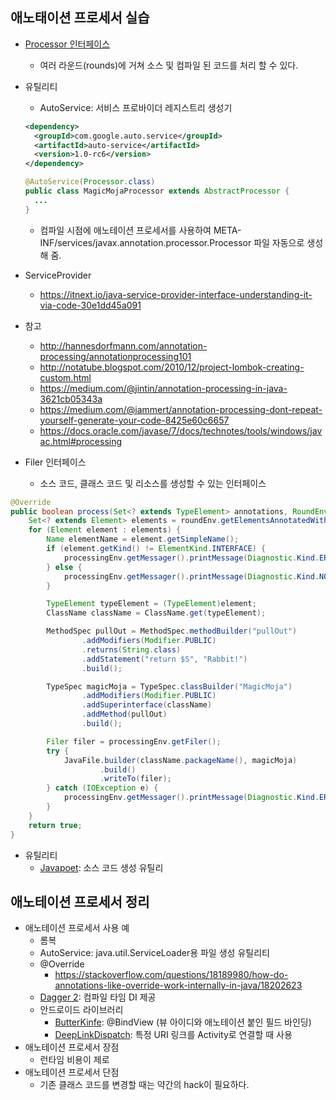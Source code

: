 ## 애노태이션 프로세서 실습
- [Processor 인터페이스](https://docs.oracle.com/en/java/javase/11/docs/api/java.compiler/javax/annotation/processing/Processor.html)
  * 여러 라운드(rounds)에 거쳐 소스 및 컴파일 된 코드를 처리 할 수 있다.
- 유틸리티
  * AutoService: 서비스 프로바이더 레지스트리 생성기
  ``` xml
  <dependency>
    <groupId>com.google.auto.service</groupId>
    <artifactId>auto-service</artifactId>
    <version>1.0-rc6</version>
  </dependency>
  ```
  ``` java
  @AutoService(Processor.class)
  public class MagicMojaProcessor extends AbstractProcessor {
    ...
  }
  ```
  * 컴파일 시점에 애노테이션 프로세서를 사용하여 META-INF/services/javax.annotation.processor.Processor 파일 자동으로 생성해 줌.
- ServiceProvider
  * https://itnext.io/java-service-provider-interface-understanding-it-via-code-30e1dd45a091
- 참고
  * http://hannesdorfmann.com/annotation-processing/annotationprocessing101
  * http://notatube.blogspot.com/2010/12/project-lombok-creating-custom.html
  * https://medium.com/@jintin/annotation-processing-in-java-3621cb05343a
  * https://medium.com/@iammert/annotation-processing-dont-repeat-yourself-generate-your-code-8425e60c6657
  * https://docs.oracle.com/javase/7/docs/technotes/tools/windows/javac.html#processing

- Filer 인터페이스
  * 소스 코드, 클래스 코드 및 리소스를 생성할 수 있는 인터페이스
``` java
@Override
public boolean process(Set<? extends TypeElement> annotations, RoundEnvironment roundEnv) {
    Set<? extends Element> elements = roundEnv.getElementsAnnotatedWith(Magic.class);
    for (Element element : elements) {
        Name elementName = element.getSimpleName();
        if (element.getKind() != ElementKind.INTERFACE) {
            processingEnv.getMessager().printMessage(Diagnostic.Kind.ERROR, "Magic annotation can not be used on " + elementName);
        } else {
            processingEnv.getMessager().printMessage(Diagnostic.Kind.NOTE, "Processing " + elementName);
        }

        TypeElement typeElement = (TypeElement)element;
        ClassName className = ClassName.get(typeElement);

        MethodSpec pullOut = MethodSpec.methodBuilder("pullOut")
                .addModifiers(Modifier.PUBLIC)
                .returns(String.class)
                .addStatement("return $S", "Rabbit!")
                .build();

        TypeSpec magicMoja = TypeSpec.classBuilder("MagicMoja")
                .addModifiers(Modifier.PUBLIC)
                .addSuperinterface(className)
                .addMethod(pullOut)
                .build();

        Filer filer = processingEnv.getFiler();
        try {
            JavaFile.builder(className.packageName(), magicMoja)
                    .build()
                    .writeTo(filer);
        } catch (IOException e) {
            processingEnv.getMessager().printMessage(Diagnostic.Kind.ERROR, "FATAL ERROR: " + e);
        }
    }
    return true;
}
```
- 유틸리티
  * [Javapoet](https://github.com/square/javapoet): 소스 코드 생성 유틸리

## 애노테이션 프로세서 정리
- 애노테이션 프로세서 사용 예
  * 롬복
  * AutoService: java.util.ServiceLoader용 파일 생성 유틸리티
  * @Override
    * https://stackoverflow.com/questions/18189980/how-do-annotations-like-override-work-internally-in-java/18202623
  * [Dagger 2](https://github.com/google/dagger): 컴파일 타임 DI 제공
  * 안드로이드 라이브러리
    * [ButterKinfe](http://jakewharton.github.io/butterknife/): @BindView (뷰 아이디와 애노테이션 붙인 필드 바인딩)
    * [DeepLinkDispatch](https://github.com/airbnb/DeepLinkDispatch): 특정 URI 링크를 Activity로 연결할 때 사용
- 애노테이션 프로세서 장점
  * 런타임 비용이 제로
- 애노테이션 프로세서 단점
  * 기존 클래스 코드를 변경할 때는 약간의 hack이 필요하다. 
